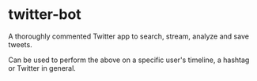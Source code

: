 # twitter-bot
A thoroughly commented Twitter app to search, stream, analyze and save tweets.

Can be used to perform the above on a specific user's timeline, a hashtag or Twitter in general.
